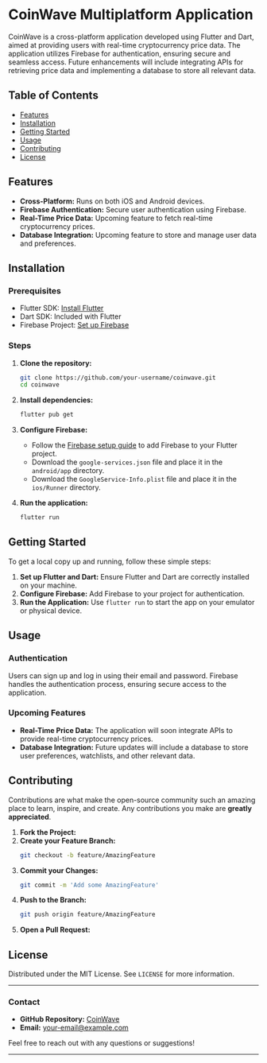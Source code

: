 # CoinWave Multiplatform Application

CoinWave is a cross-platform application developed using Flutter and Dart, aimed at providing users with real-time cryptocurrency price data. The application utilizes Firebase for authentication, ensuring secure and seamless access. Future enhancements will include integrating APIs for retrieving price data and implementing a database to store all relevant data.

## Table of Contents
- [Features](#features)
- [Installation](#installation)
- [Getting Started](#getting-started)
- [Usage](#usage)
- [Contributing](#contributing)
- [License](#license)

## Features
- **Cross-Platform:** Runs on both iOS and Android devices.
- **Firebase Authentication:** Secure user authentication using Firebase.
- **Real-Time Price Data:** Upcoming feature to fetch real-time cryptocurrency prices.
- **Database Integration:** Upcoming feature to store and manage user data and preferences.

## Installation

### Prerequisites
- Flutter SDK: [Install Flutter](https://flutter.dev/docs/get-started/install)
- Dart SDK: Included with Flutter
- Firebase Project: [Set up Firebase](https://firebase.google.com/docs/flutter/setup)

### Steps
1. **Clone the repository:**
    ```bash
    git clone https://github.com/your-username/coinwave.git
    cd coinwave
    ```

2. **Install dependencies:**
    ```bash
    flutter pub get
    ```

3. **Configure Firebase:**
    - Follow the [Firebase setup guide](https://firebase.google.com/docs/flutter/setup) to add Firebase to your Flutter project.
    - Download the `google-services.json` file and place it in the `android/app` directory.
    - Download the `GoogleService-Info.plist` file and place it in the `ios/Runner` directory.

4. **Run the application:**
    ```bash
    flutter run
    ```

## Getting Started

To get a local copy up and running, follow these simple steps:

1. **Set up Flutter and Dart:** Ensure Flutter and Dart are correctly installed on your machine.
2. **Configure Firebase:** Add Firebase to your project for authentication.
3. **Run the Application:** Use `flutter run` to start the app on your emulator or physical device.

## Usage

### Authentication
Users can sign up and log in using their email and password. Firebase handles the authentication process, ensuring secure access to the application.

### Upcoming Features
- **Real-Time Price Data:** The application will soon integrate APIs to provide real-time cryptocurrency prices.
- **Database Integration:** Future updates will include a database to store user preferences, watchlists, and other relevant data.


## Contributing

Contributions are what make the open-source community such an amazing place to learn, inspire, and create. Any contributions you make are **greatly appreciated**.

1. **Fork the Project:**
2. **Create your Feature Branch:**
    ```bash
    git checkout -b feature/AmazingFeature
    ```
3. **Commit your Changes:**
    ```bash
    git commit -m 'Add some AmazingFeature'
    ```
4. **Push to the Branch:**
    ```bash
    git push origin feature/AmazingFeature
    ```
5. **Open a Pull Request:**

## License

Distributed under the MIT License. See `LICENSE` for more information.

---

### Contact

- **GitHub Repository:** [CoinWave](https://github.com/your-username/coinwave)
- **Email:** your-email@example.com

Feel free to reach out with any questions or suggestions!

---

